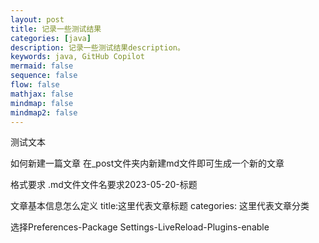 ```yaml
---
layout: post
title: 记录一些测试结果
categories: [java]
description: 记录一些测试结果description。
keywords: java, GitHub Copilot
mermaid: false
sequence: false
flow: false
mathjax: false
mindmap: false
mindmap2: false
---
```


测试文本

如何新建一篇文章
在_post文件夹内新建md文件即可生成一个新的文章

格式要求
.md文件文件名要求2023-05-20-标题

文章基本信息怎么定义
title:这里代表文章标题
categories: 这里代表文章分类

选择Preferences-Package Settings-LiveReload-Plugins-enable